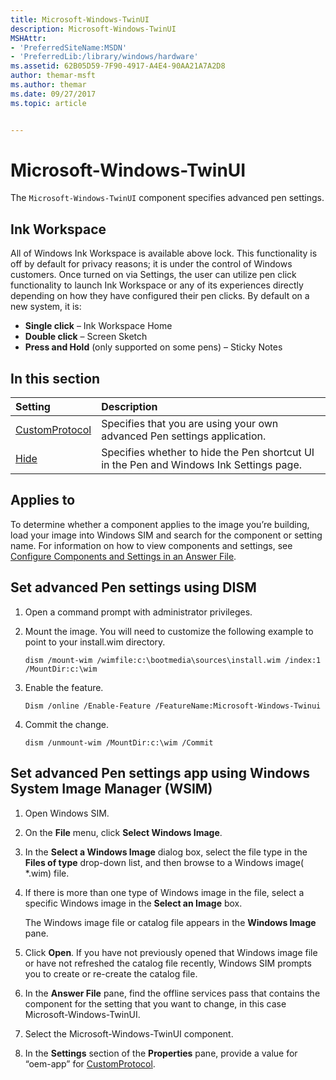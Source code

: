 ```yaml
---
title: Microsoft-Windows-TwinUI
description: Microsoft-Windows-TwinUI
MSHAttr:
- 'PreferredSiteName:MSDN'
- 'PreferredLib:/library/windows/hardware'
ms.assetid: 62B05D59-7F90-4917-A4E4-90AA21A7A2D8
author: themar-msft
ms.author: themar
ms.date: 09/27/2017
ms.topic: article


---
```

# Microsoft-Windows-TwinUI

The `Microsoft-Windows-TwinUI` component specifies advanced pen settings.

## Ink Workspace

All of Windows Ink Workspace is available above lock. This functionality is off by default for privacy reasons; it is under the control of Windows customers. Once turned on via Settings, the user can utilize pen click functionality to launch Ink Workspace or any of its experiences directly depending on how they have configured their pen clicks. By default on a new system, it is:

* **Single click** – Ink Workspace Home
* **Double click** – Screen Sketch
* **Press and Hold** (only supported on some pens) – Sticky Notes

## In this section

| Setting                 | Description                                                                           |
|:------------------------|:--------------------------------------------------------------------------------------|
| [CustomProtocol](microsoft-windows-twinui-customprotocol.md) | Specifies that you are using your own advanced Pen settings application.                                   |
| [Hide](microsoft-windows-twinui-hide.md)                     | Specifies whether to hide the Pen shortcut UI in the Pen and Windows Ink Settings page.                    |

## Applies to

To determine whether a component applies to the image you’re building, load your image into Windows SIM and search for the component or setting name. For information on how to view components and settings, see [Configure Components and Settings in an Answer File](https://docs.microsoft.com/en-us/windows-hardware/customize/desktop/wsim/configure-components-and-settings-in-an-answer-file).

## Set advanced Pen settings using DISM

1. Open a command prompt with administrator privileges.
1. Mount the image. You will need to customize the following example to point to your install.wim directory.

    `dism /mount-wim /wimfile:c:\bootmedia\sources\install.wim /index:1 /MountDir:c:\wim`

1. Enable the feature.

    `Dism /online /Enable-Feature /FeatureName:Microsoft-Windows-Twinui`

1. Commit the change.

    `dism /unmount-wim /MountDir:c:\wim /Commit`

## Set advanced Pen settings app using Windows System Image Manager (WSIM)

1. Open Windows SIM.
1. On the **File** menu, click **Select Windows Image**.
1. In the **Select a Windows Image** dialog box, select the file type in the **Files of type** drop-down list, and then browse to a Windows image( \*.wim) file.
1. If there is more than one type of Windows image in the file, select a specific Windows image in the **Select an Image** box.

    The Windows image file or catalog file appears in the **Windows Image** pane.

1. Click **Open**. If you have not previously opened that Windows image file or have not refreshed the catalog file recently, Windows SIM prompts you to create or re-create the catalog file.
1. In the **Answer File** pane, find the offline services pass that contains the component for the setting that you want to change, in this case Microsoft-Windows-TwinUI.
1. Select the Microsoft-Windows-TwinUI component.
1. In the **Settings** section of the **Properties** pane, provide a value for “oem-app” for [CustomProtocol](microsoft-windows-twinui-customprotocol.md).

 

 






